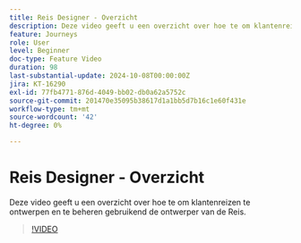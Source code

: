 ```yaml
---
title: Reis Designer - Overzicht
description: Deze video geeft u een overzicht over hoe te om klantenreizen te ontwerpen en te beheren gebruikend de ontwerper van de Reis.
feature: Journeys
role: User
level: Beginner
doc-type: Feature Video
duration: 98
last-substantial-update: 2024-10-08T00:00:00Z
jira: KT-16290
exl-id: 77fb4771-876d-4049-bb02-db0a62a5752c
source-git-commit: 201470e35095b38617d1a1bb5d7b16c1e60f431e
workflow-type: tm+mt
source-wordcount: '42'
ht-degree: 0%

---
```


# Reis Designer - Overzicht

Deze video geeft u een overzicht over hoe te om klantenreizen te ontwerpen en te beheren gebruikend de ontwerper van de Reis.

>[!VIDEO](https://video.tv.adobe.com/v/3432672/?learn=on)
